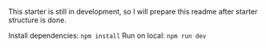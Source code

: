 This starter is still in development, so I will prepare this readme after starter structure is done.

Install dependencies: `npm install`
Run on local: `npm run dev`
